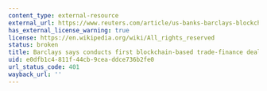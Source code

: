 ```yaml
---
content_type: external-resource
external_url: https://www.reuters.com/article/us-banks-barclays-blockchain/barclays-says-conducts-first-blockchain-based-trade-finance-deal-idUSKCN11D23B
has_external_license_warning: true
license: https://en.wikipedia.org/wiki/All_rights_reserved
status: broken
title: Barclays says conducts first blockchain-based trade-finance deal
uid: e0dfb1c4-811f-44cb-9cea-ddce736b2fe0
url_status_code: 401
wayback_url: ''
---
```

